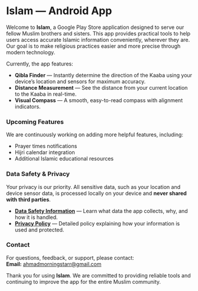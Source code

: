 # Islam — Android App

Welcome to **Islam**, a Google Play Store application designed to serve our fellow Muslim brothers and sisters. This app provides practical tools to help users access accurate Islamic information conveniently, wherever they are. Our goal is to make religious practices easier and more precise through modern technology.

Currently, the app features:  
- **Qibla Finder** — Instantly determine the direction of the Kaaba using your device’s location and sensors for maximum accuracy.  
- **Distance Measurement** — See the distance from your current location to the Kaaba in real-time.  
- **Visual Compass** — A smooth, easy-to-read compass with alignment indicators.

### Upcoming Features
We are continuously working on adding more helpful features, including:  
- Prayer times notifications  
- Hijri calendar integration  
- Additional Islamic educational resources  

### Data Safety & Privacy
Your privacy is our priority. All sensitive data, such as your location and device sensor data, is processed locally on your device and **never shared with third parties**.

- **[Data Safety Information](./data-safety.md)** — Learn what data the app collects, why, and how it is handled.  
- **[Privacy Policy](./privacy-policy.md)** — Detailed policy explaining how your information is used and protected.

### Contact
For questions, feedback, or support, please contact:  
**Email:** ahmadmorningstarr@gmail.com

Thank you for using **Islam**. We are committed to providing reliable tools and continuing to improve the app for the entire Muslim community.
